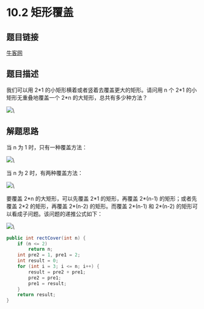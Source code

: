 # 10.2 矩形覆盖

## 题目链接

[牛客网](https://www.nowcoder.com/practice/72a5a919508a4251859fb2cfb987a0e6?tpId=13\&tqId=11163\&tPage=1\&rp=1\&ru=/ta/coding-interviews\&qru=/ta/coding-interviews/question-ranking\&from=cyc\_github)

## 题目描述

我们可以用 2\*1 的小矩形横着或者竖着去覆盖更大的矩形。请问用 n 个 2\*1 的小矩形无重叠地覆盖一个 2\*n 的大矩形，总共有多少种方法？

![](https://cs-notes-1256109796.cos.ap-guangzhou.myqcloud.com/b903fda8-07d0-46a7-91a7-e803892895cf.gif)\


## 解题思路

当 n 为 1 时，只有一种覆盖方法：

![](https://cs-notes-1256109796.cos.ap-guangzhou.myqcloud.com/f6e146f1-57ad-411b-beb3-770a142164ef.png)\


当 n 为 2 时，有两种覆盖方法：

![](https://cs-notes-1256109796.cos.ap-guangzhou.myqcloud.com/fb3b8f7a-4293-4a38-aae1-62284db979a3.png)\


要覆盖 2\*n 的大矩形，可以先覆盖 2\*1 的矩形，再覆盖 2\*(n-1) 的矩形；或者先覆盖 2\*2 的矩形，再覆盖 2\*(n-2) 的矩形。而覆盖 2\*(n-1) 和 2\*(n-2) 的矩形可以看成子问题。该问题的递推公式如下：

![](https://cs-notes-1256109796.cos.ap-guangzhou.myqcloud.com/508c6e52-9f93-44ed-b6b9-e69050e14807.jpg)\


```java
public int rectCover(int n) {
    if (n <= 2)
        return n;
    int pre2 = 1, pre1 = 2;
    int result = 0;
    for (int i = 3; i <= n; i++) {
        result = pre2 + pre1;
        pre2 = pre1;
        pre1 = result;
    }
    return result;
}
```

